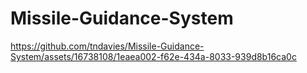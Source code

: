 # Missile-Guidance-System

https://github.com/tndavies/Missile-Guidance-System/assets/16738108/1eaea002-f62e-434a-8033-939d8b16ca0c

